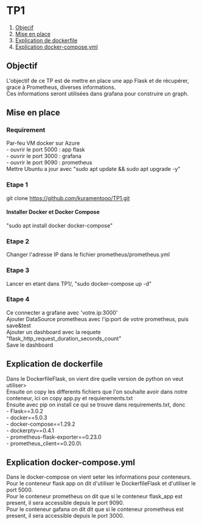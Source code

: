 # TP1
1. [Objecif](#Objectif)
2. [Mise en place](#Mise-en-place)
3. [Explication de dockerfile](#Explication-de-dockerfile)
4. [Explication docker-compose.yml](#Explication-docker-compose.yml)


## Objectif

L'objectif de ce TP est de mettre en place une app Flask et de récupérer, grace à Prometheus, diverses informations.\
Ces informations seront utilisées dans grafana pour construire un graph.

## Mise en place

### Requirement
Par-feu VM docker sur Azure\
	- ouvrir le port 5000 : app flask\
	- ouvrir le port 3000 : grafana\
	- ouvrir le port 9090 : prometheus\
Mettre Ubuntu a jour avec "sudo apt update && sudo apt upgrade -y"

### Etape 1

git clone https://github.com/kuramentooo/TP1.git

#### Installer Docker et Docker Compose
"sudo apt install docker docker-compose"

### Etape 2

Changer l'adresse IP dans le fichier prometheus/prometheus.yml

### Etape 3

Lancer en etant dans TP1/, "sudo docker-compose up -d"

### Etape 4

Ce connecter a grafane avec 'votre.ip:3000'\
Ajouter DataSource prometheus avec l'ip:port de votre prometheus, puis save&test\
Ajouter un dashboard avec la requete "flask_http_request_duration_seconds_count"\
Save le dashboard

## Explication de dockerfile

Dans le DockerfileFlask, on vient dire quelle version de python on veut utiliser>\
Ensuite on copy les differents fichiers que l'on souhaite avoir dans notre conteneur, ici on copy app.py et requierements.txt\
Ensuite avec pip on install ce qui se trouve dans requirements.txt, donc\
	- Flask==3.0.2\
	- docker==5.0.3\
	- docker-compose==1.29.2\
	- dockerpty==0.4.1\
	- prometheus-flask-exporter==0.23.0\
 	- prometheus_client==0.20.0\

## Explication docker-compose.yml

Dans le docker-compose on vient seter les informations pour conteneurs.\
Pour le conteneur flask app on dit d'utiliser le DockerfileFlask et d'utiliser le port 5000.\
Pour le conteneur prometheus on dit que si le conteneur flask_app est present, il sera accessible depuis le port 9090.\
Pour le conteneur gafana on dit dit que si le conteneur prometheus est present, il sera accessible depuis le port 3000.
